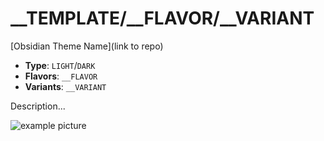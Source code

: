 # \_\_TEMPLATE/\_\_FLAVOR/\_\_VARIANT

[Obsidian Theme Name](link to repo)

- **Type**: `LIGHT`/`DARK`
- **Flavors**: `__FLAVOR`
- **Variants**: `__VARIANT`

Description...

![example picture](image)
